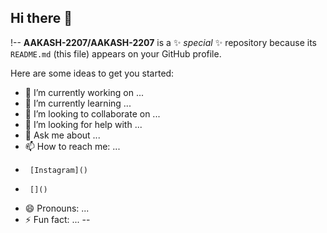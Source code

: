 ## Hi there 👋

!--
**AAKASH-2207/AAKASH-2207** is a ✨ _special_ ✨ repository because its `README.md` (this file) appears on your GitHub profile.

Here are some ideas to get you started:

- 🔭 I’m currently working on ...
- 🌱 I’m currently learning ...
- 👯 I’m looking to collaborate on ...
- 🤔 I’m looking for help with ...
- 💬 Ask me about ...
- 📫 How to reach me: ...
-      [Instagram]()
-      []()
- 😄 Pronouns: ...
- ⚡ Fun fact: ...
--
